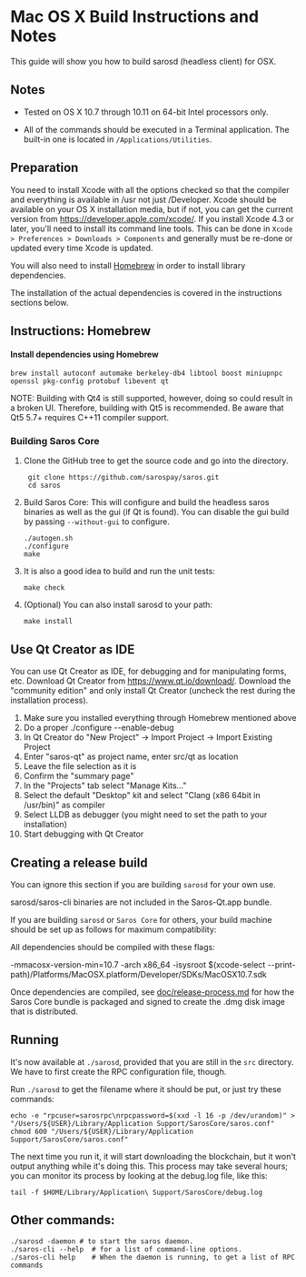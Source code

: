 Mac OS X Build Instructions and Notes
====================================
This guide will show you how to build sarosd (headless client) for OSX.

Notes
-----

* Tested on OS X 10.7 through 10.11 on 64-bit Intel processors only.

* All of the commands should be executed in a Terminal application. The
built-in one is located in `/Applications/Utilities`.

Preparation
-----------

You need to install Xcode with all the options checked so that the compiler
and everything is available in /usr not just /Developer. Xcode should be
available on your OS X installation media, but if not, you can get the
current version from https://developer.apple.com/xcode/. If you install
Xcode 4.3 or later, you'll need to install its command line tools. This can
be done in `Xcode > Preferences > Downloads > Components` and generally must
be re-done or updated every time Xcode is updated.

You will also need to install [Homebrew](http://brew.sh) in order to install library
dependencies.

The installation of the actual dependencies is covered in the instructions
sections below.

Instructions: Homebrew
----------------------

#### Install dependencies using Homebrew

    brew install autoconf automake berkeley-db4 libtool boost miniupnpc openssl pkg-config protobuf libevent qt

NOTE: Building with Qt4 is still supported, however, doing so could result in a broken UI. Therefore, building with Qt5 is recommended. Be aware that Qt5 5.7+ requires C++11 compiler support.

### Building Saros Core

1. Clone the GitHub tree to get the source code and go into the directory.

        git clone https://github.com/sarospay/saros.git
        cd saros

2.  Build Saros Core:
    This will configure and build the headless saros binaries as well as the gui (if Qt is found).
    You can disable the gui build by passing `--without-gui` to configure.

        ./autogen.sh
        ./configure
        make

3.  It is also a good idea to build and run the unit tests:

        make check

4.  (Optional) You can also install sarosd to your path:

        make install

Use Qt Creator as IDE
------------------------
You can use Qt Creator as IDE, for debugging and for manipulating forms, etc.
Download Qt Creator from https://www.qt.io/download/. Download the "community edition" and only install Qt Creator (uncheck the rest during the installation process).

1. Make sure you installed everything through Homebrew mentioned above
2. Do a proper ./configure --enable-debug
3. In Qt Creator do "New Project" -> Import Project -> Import Existing Project
4. Enter "saros-qt" as project name, enter src/qt as location
5. Leave the file selection as it is
6. Confirm the "summary page"
7. In the "Projects" tab select "Manage Kits..."
8. Select the default "Desktop" kit and select "Clang (x86 64bit in /usr/bin)" as compiler
9. Select LLDB as debugger (you might need to set the path to your installation)
10. Start debugging with Qt Creator

Creating a release build
------------------------
You can ignore this section if you are building `sarosd` for your own use.

sarosd/saros-cli binaries are not included in the Saros-Qt.app bundle.

If you are building `sarosd` or `Saros Core` for others, your build machine should be set up
as follows for maximum compatibility:

All dependencies should be compiled with these flags:

 -mmacosx-version-min=10.7
 -arch x86_64
 -isysroot $(xcode-select --print-path)/Platforms/MacOSX.platform/Developer/SDKs/MacOSX10.7.sdk

Once dependencies are compiled, see [doc/release-process.md](release-process.md) for how the Saros Core
bundle is packaged and signed to create the .dmg disk image that is distributed.

Running
-------

It's now available at `./sarosd`, provided that you are still in the `src`
directory. We have to first create the RPC configuration file, though.

Run `./sarosd` to get the filename where it should be put, or just try these
commands:

    echo -e "rpcuser=sarosrpc\nrpcpassword=$(xxd -l 16 -p /dev/urandom)" > "/Users/${USER}/Library/Application Support/SarosCore/saros.conf"
    chmod 600 "/Users/${USER}/Library/Application Support/SarosCore/saros.conf"

The next time you run it, it will start downloading the blockchain, but it won't
output anything while it's doing this. This process may take several hours;
you can monitor its process by looking at the debug.log file, like this:

    tail -f $HOME/Library/Application\ Support/SarosCore/debug.log

Other commands:
-------

    ./sarosd -daemon # to start the saros daemon.
    ./saros-cli --help  # for a list of command-line options.
    ./saros-cli help    # When the daemon is running, to get a list of RPC commands
